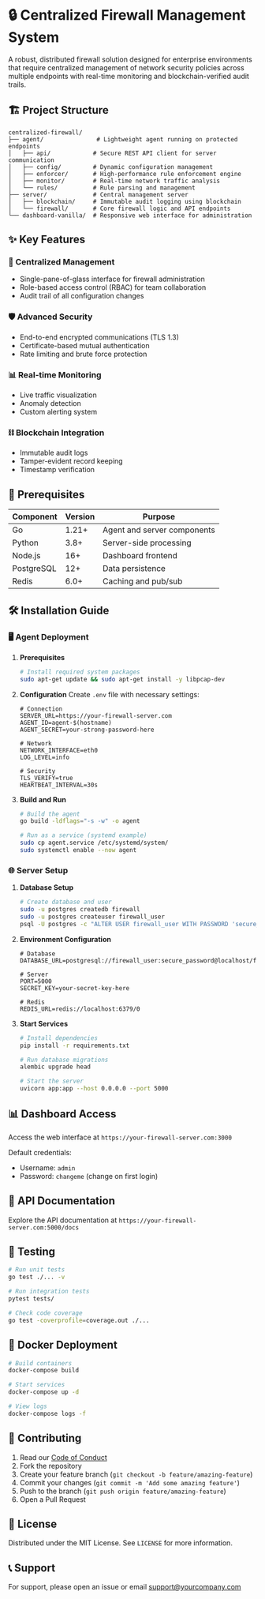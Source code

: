 # 🔒 Centralized Firewall Management System

A robust, distributed firewall solution designed for enterprise environments that require centralized management of network security policies across multiple endpoints with real-time monitoring and blockchain-verified audit trails.

## 🏗️ Project Structure

```
centralized-firewall/
├── agent/               # Lightweight agent running on protected endpoints
│   ├── api/            # Secure REST API client for server communication
│   ├── config/         # Dynamic configuration management
│   ├── enforcer/       # High-performance rule enforcement engine
│   ├── monitor/        # Real-time network traffic analysis
│   └── rules/          # Rule parsing and management
├── server/             # Central management server
│   ├── blockchain/     # Immutable audit logging using blockchain
│   └── firewall/       # Core firewall logic and API endpoints
└── dashboard-vanilla/  # Responsive web interface for administration
```

## ✨ Key Features

### 🔄 Centralized Management
- Single-pane-of-glass interface for firewall administration
- Role-based access control (RBAC) for team collaboration
- Audit trail of all configuration changes

### 🛡️ Advanced Security
- End-to-end encrypted communications (TLS 1.3)
- Certificate-based mutual authentication
- Rate limiting and brute force protection

### 📊 Real-time Monitoring
- Live traffic visualization
- Anomaly detection
- Custom alerting system

### ⛓️ Blockchain Integration
- Immutable audit logs
- Tamper-evident record keeping
- Timestamp verification

## 🚀 Prerequisites

| Component | Version | Purpose |
|-----------|---------|---------|
| Go | 1.21+ | Agent and server components |
| Python | 3.8+ | Server-side processing |
| Node.js | 16+ | Dashboard frontend |
| PostgreSQL | 12+ | Data persistence |
| Redis | 6.0+ | Caching and pub/sub |

## 🛠️ Installation Guide

### 🖥️ Agent Deployment

1. **Prerequisites**
   ```bash
   # Install required system packages
   sudo apt-get update && sudo apt-get install -y libpcap-dev
   ```

2. **Configuration**
   Create `.env` file with necessary settings:
   ```env
   # Connection
   SERVER_URL=https://your-firewall-server.com
   AGENT_ID=agent-$(hostname)
   AGENT_SECRET=your-strong-password-here
   
   # Network
   NETWORK_INTERFACE=eth0
   LOG_LEVEL=info
   
   # Security
   TLS_VERIFY=true
   HEARTBEAT_INTERVAL=30s
   ```

3. **Build and Run**
   ```bash
   # Build the agent
   go build -ldflags="-s -w" -o agent
   
   # Run as a service (systemd example)
   sudo cp agent.service /etc/systemd/system/
   sudo systemctl enable --now agent
   ```

### 🌐 Server Setup

1. **Database Setup**
   ```bash
   # Create database and user
   sudo -u postgres createdb firewall
   sudo -u postgres createuser firewall_user
   psql -U postgres -c "ALTER USER firewall_user WITH PASSWORD 'secure_password';"
   ```

2. **Environment Configuration**
   ```env
   # Database
   DATABASE_URL=postgresql://firewall_user:secure_password@localhost/firewall
   
   # Server
   PORT=5000
   SECRET_KEY=your-secret-key-here
   
   # Redis
   REDIS_URL=redis://localhost:6379/0
   ```

3. **Start Services**
   ```bash
   # Install dependencies
   pip install -r requirements.txt
   
   # Run database migrations
   alembic upgrade head
   
   # Start the server
   uvicorn app:app --host 0.0.0.0 --port 5000
   ```

## 📊 Dashboard Access

Access the web interface at `https://your-firewall-server.com:3000`

Default credentials:
- Username: `admin`
- Password: `changeme` (change on first login)

## 🔄 API Documentation

Explore the API documentation at `https://your-firewall-server.com:5000/docs`

## 🧪 Testing

```bash
# Run unit tests
go test ./... -v

# Run integration tests
pytest tests/

# Check code coverage
go test -coverprofile=coverage.out ./...
```

## 🐳 Docker Deployment

```bash
# Build containers
docker-compose build

# Start services
docker-compose up -d

# View logs
docker-compose logs -f
```

## 🤝 Contributing

1. Read our [Code of Conduct](CODE_OF_CONDUCT.md)
2. Fork the repository
3. Create your feature branch (`git checkout -b feature/amazing-feature`)
4. Commit your changes (`git commit -m 'Add some amazing feature'`)
5. Push to the branch (`git push origin feature/amazing-feature`)
6. Open a Pull Request

## 📜 License

Distributed under the MIT License. See `LICENSE` for more information.

## 📞 Support

For support, please open an issue or email support@yourcompany.com

